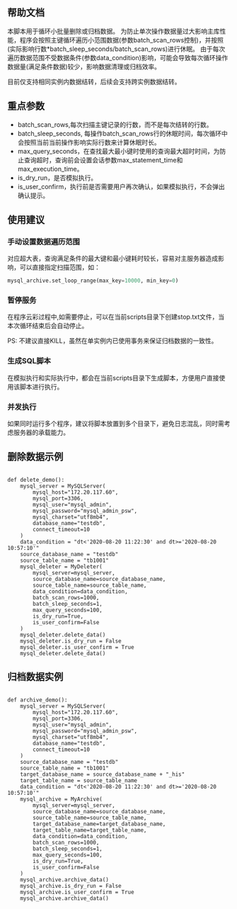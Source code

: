 ## 帮助文档
本脚本用于循环小批量删除或归档数据。
为防止单次操作数据量过大影响主库性能，程序会按照主键循环遍历小范围数据(参数batch_scan_rows控制)，并按照(实际影响行数*batch_sleep_seconds/batch_scan_rows)进行休眠。
由于每次遍历数据范围不受数据条件(参数data_condition)影响，可能会导致每次循环操作数据量(满足条件数据)较少，影响数据清理或归档效率。

目前仅支持相同实例内数据结转，后续会支持跨实例数据结转。

## 重点参数
- batch_scan_rows,每次扫描主键记录的行数，而不是每次结转的行数。
- batch_sleep_seconds, 每操作batch_scan_rows行的休眠时间，每次循环中会按照当前当前操作影响实际行数来计算休眠时长。
- max_query_seconds，在查找最大最小键时使用的查询最大超时时间，为防止查询超时，查询前会设置会话参数max_statement_time和max_execution_time。
- is_dry_run，是否模拟执行。
- is_user_confirm，执行前是否需要用户再次确认，如果模拟执行，不会弹出确认提示。

## 使用建议
### 手动设置数据遍历范围
对应超大表，查询满足条件的最大键和最小键耗时较长，容易对主服务器造成影响，可以直接指定扫描范围，如：
```SQL
mysql_archive.set_loop_range(max_key=10000, min_key=0)
```
### 暂停服务
在程序云彩过程中,如需要停止，可以在当前scripts目录下创建stop.txt文件，当本次循环结束后会自动停止。

PS: 不建议直接KILL，虽然在单实例内已使用事务来保证归档数据的一致性。

### 生成SQL脚本
在模拟执行和实际执行中，都会在当前scripts目录下生成脚本，方便用户直接使用该脚本进行执行。

### 并发执行
如果同时运行多个程序，建议将脚本放置到多个目录下，避免日志混乱，同时需考虑服务器的承载能力。

## 删除数据示例
```JS

def delete_demo():
    mysql_server = MySQLServer(
        mysql_host="172.20.117.60",
        mysql_port=3306,
        mysql_user="mysql_admin",
        mysql_password="mysql_admin_psw",
        mysql_charset="utf8mb4",
        database_name="testdb",
        connect_timeout=10
    )
    data_condition = "dt<'2020-08-20 11:22:30' and dt>='2020-08-20 10:57:10'"
    source_database_name = "testdb"
    source_table_name = "tb1001"
    mysql_deleter = MyDeleter(
        mysql_server=mysql_server,
        source_database_name=source_database_name,
        source_table_name=source_table_name,
        data_condition=data_condition,
        batch_scan_rows=1000,
        batch_sleep_seconds=1,
        max_query_seconds=100,
        is_dry_run=True,
        is_user_confirm=False
    )
    mysql_deleter.delete_data()
    mysql_deleter.is_dry_run = False
    mysql_deleter.is_user_confirm = True
    mysql_deleter.delete_data()

```

## 归档数据实例
```JS

def archive_demo():
    mysql_server = MySQLServer(
        mysql_host="172.20.117.60",
        mysql_port=3306,
        mysql_user="mysql_admin",
        mysql_password="mysql_admin_psw",
        mysql_charset="utf8mb4",
        database_name="testdb",
        connect_timeout=10
    )
    source_database_name = "testdb"
    source_table_name = "tb1001"
    target_database_name = source_database_name + "_his"
    target_table_name = source_table_name
    data_condition = "dt<'2020-08-20 11:22:30' and dt>='2020-08-20 10:57:10'"
    mysql_archive = MyArchive(
        mysql_server=mysql_server,
        source_database_name=source_database_name,
        source_table_name=source_table_name,
        target_database_name=target_database_name,
        target_table_name=target_table_name,
        data_condition=data_condition,
        batch_scan_rows=1000,
        batch_sleep_seconds=1,
        max_query_seconds=100,
        is_dry_run=True,
        is_user_confirm=False
    )
    mysql_archive.archive_data()
    mysql_archive.is_dry_run = False
    mysql_archive.is_user_confirm = True
    mysql_archive.archive_data()

```
